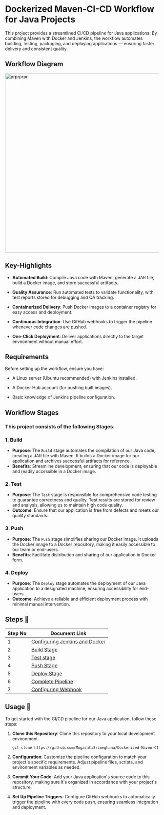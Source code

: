 # Dockerized Maven-CI-CD Workflow for Java Projects
This project provides a streamlined CI/CD pipeline for Java applications. By combining Maven with Docker and Jenkins, the workflow automates building, testing, packaging, and deploying applications — ensuring faster delivery and consistent quality.

## Workflow Diagram 

<img width="1024" height="585" alt="prprprpr" src="https://github.com/user-attachments/assets/5fec4bf4-c08f-48a0-84dc-51d3909a50cc" />


## Key-Highlights
- **Automated Build**: Compile Java code with Maven, generate a JAR file, build a Docker image, and store successful artifacts..

- **Quality Assurance**: Run automated tests to validate functionality, with test reports stored for debugging and QA tracking.

- **Containerized Delivery**: Push Docker images to a container registry for easy access and deployment.

- **Continuous Integration**: Use GitHub webhooks to trigger the pipeline whenever code changes are pushed.
  
- **One-Click Deployment**: Deliver applications directly to the target environment without manual effort.

## Requirements 
Before setting up the workflow, ensure you have:

- A Linux server (Ubuntu recommended) with Jenkins installed.

- A Docker Hub account (for pushing built images).

- Basic knowledge of Jenkins pipeline configuration.

## Workflow Stages 

### This project consists of the following Stages:
### 1. Build
- **Purpose**: The ```Build``` stage automates the compilation of our Java code, creating a JAR file with Maven. It builds a Docker image for our application and archives successful artifacts for reference.
- **Benefits**: Streamline development, ensuring that our code is deployable and readily accessible in a Docker image.

### 2. Test
- **Purpose**: The ```Test``` stage is responsible for comprehensive code testing to guarantee correctness and quality. Test results are stored for review and analysis, allowing us to maintain high code quality.
- **Outcome**: Ensure that our application is free from defects and meets our quality standards.

### 3. Push
- **Purpose**: The ```Push``` stage simplifies sharing our Docker image. It uploads the Docker image to a Docker repository, making it easily accessible to our team or end-users.
- **Benefits**: Facilitate distribution and sharing of our application in Docker form.

### 4. Deploy
- **Purpose**: The ```Deploy``` stage automates the deployment of our Java application to a designated machine, ensuring accessibility for end-users.
- **Outcome**: Achieve a reliable and efficient deployment process with minimal manual intervention.

## Steps 📝
| Step No | Document Link |
| ------ | ------ |
| 1 | [Configuring Jenkins and Docker][Step-1] |
| 2 | [Build Stage][Step-2] |
| 3 | [Test stage][Step-3] |
| 4 | [Push Stage][Step-4] |
| 5 | [Deploy Stage][Step-5] |
| 6 | [Complete Pipeline][Step-6] |
| 7 | [Configuring Webhook][Step-7] |

   [Step-1]: <./Steps/configure.d>
   [Step-2]: <./Steps/build.md>   
   [Step-3]: <./Steps/test.md>
   [Step-4]: <./Steps/push.md>
   [Step-5]: <./Steps/deploy.md>  
   [Step-6]: <./Steps/complete.md>
   [Step-7]: <./Steps/webhook.md>


## Usage 🚀
To get started with the CI/CD pipeline for our Java application, follow these steps:

1. **Clone this Repository**: Clone this repository to your local development environment.

   ```bash
   git clone https://github.com/MugasatiSrimeghana/Dockerized-Maven-CI-CD-Workflow-for-Java-Projects.git
   ```
2. **Configuration**: Customize the pipeline configuration to match your project's specific requirements. Adjust pipeline files, scripts, and environment variables as needed.

3. **Commit Your Code**: Add your Java application's source code to this repository, making sure it's organized in accordance with your project's structure.

4. **Set Up Pipeline Triggers**: Configure GitHub webhooks to automatically trigger the pipeline with every code push, ensuring seamless integration and deployment.
